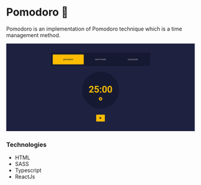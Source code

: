 # Pomodoro 🍅  

Pomodoro is an implementation of Pomodoro technique which is a time management method.

![Alt text](./site-image.png)

### Technologies
- HTML
- SASS
- Typescript 
- ReactJs
